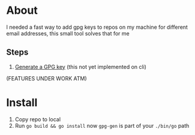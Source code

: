 # About
I needed a fast way to add gpg keys to repos on my machine for different email addresses, this small tool solves that for me

## Steps
1. [Generate a GPG key](https://docs.github.com/en/authentication/managing-commit-signature-verification/generating-a-new-gpg-key) (this not yet implemented on cli)

(FEATURES UNDER WORK ATM)

# Install
1. Copy repo to local
2. Run ```go build && go install``` now ```gpg-gen``` is part of your ```./bin/go``` path
